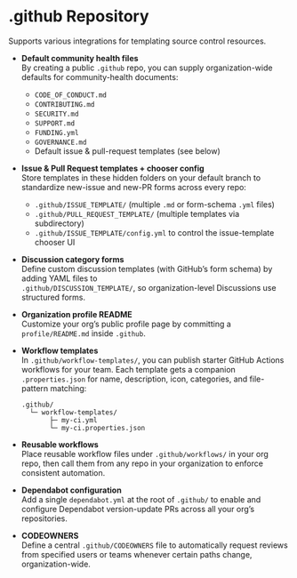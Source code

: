 # .github Repository

Supports various integrations for templating source control resources.

- **Default community health files**  
  By creating a public `.github` repo, you can supply organization-wide defaults for community-health documents:  
  - `CODE_OF_CONDUCT.md`  
  - `CONTRIBUTING.md`  
  - `SECURITY.md`  
  - `SUPPORT.md`  
  - `FUNDING.yml`  
  - `GOVERNANCE.md`  
  - Default issue & pull-request templates (see below)  
  

- **Issue & Pull Request templates + chooser config**  
  Store templates in these hidden folders on your default branch to standardize new-issue and new-PR forms across every repo:  
  - `.github/ISSUE_TEMPLATE/` (multiple `.md` or form-schema `.yml` files)  
  - `.github/PULL_REQUEST_TEMPLATE/` (multiple templates via subdirectory)  
  - `.github/ISSUE_TEMPLATE/config.yml` to control the issue-template chooser UI  
  

- **Discussion category forms**  
  Define custom discussion templates (with GitHub’s form schema) by adding YAML files to  
  `.github/DISCUSSION_TEMPLATE/`, so organization-level Discussions use structured forms.  
  

- **Organization profile README**  
  Customize your org’s public profile page by committing a `profile/README.md` inside `.github`.  
  

- **Workflow templates**  
  In `.github/workflow-templates/`, you can publish starter GitHub Actions workflows for your team. Each template gets a companion `.properties.json` for name, description, icon, categories, and file-pattern matching:  
  ```text
  .github/
    └─ workflow-templates/
         ├─ my-ci.yml
         └─ my-ci.properties.json
  ```  
  

- **Reusable workflows**  
  Place reusable workflow files under `.github/workflows/` in your org repo, then call them from any repo in your organization to enforce consistent automation.  
  

- **Dependabot configuration**  
  Add a single `dependabot.yml` at the root of `.github/` to enable and configure Dependabot version-update PRs across all your org’s repositories.  
  

- **CODEOWNERS**  
  Define a central `.github/CODEOWNERS` file to automatically request reviews from specified users or teams whenever certain paths change, organization-wide.  
  
